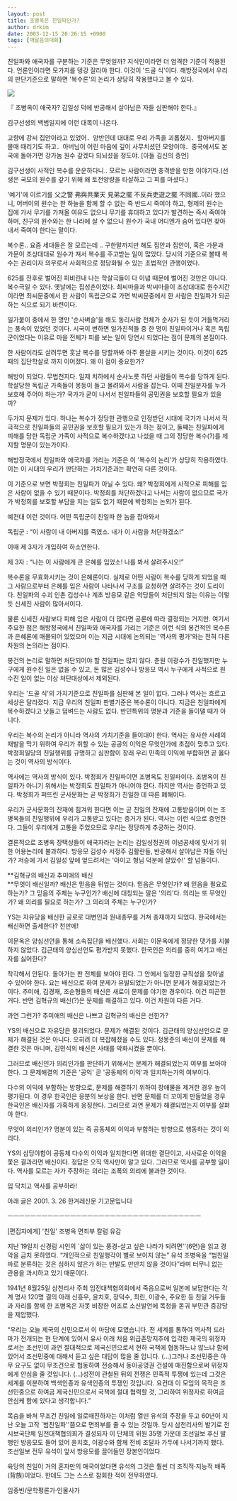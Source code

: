 ```yaml
---
layout: post
title: 조병옥은 친일파인가?
author: drkim
date: 2003-12-15 20:26:15 +0900
tags: [깨달음의대화]
---
```

친일파와 애국자를 구분하는 기준은 무엇일까? 지식인이라면 더 엄격한 기준이 적용된다. 언론인이라면 모가지를 뎅강 잘라야 한다. 이것이 '드골 식'이다. 해방정국에서 우리의 판단기준으로 말하면 '복수론'의 논리가 상당히 작용했다고 볼 수 있다. 


  ![](http://drkimz.com/technote/board/private/upimg/1071486370.jpg)


  『 조병옥이 애국자? 김일성 덕에 반공해서 살아남은 자들 심판해야 한다.』


김구선생의 백범일지에 이런 대목이 나온다. 

고향에 강씨 집안이라고 있었어．양반인데 대대로 우리 가족을 괴롭혔지．할아버지를 몰매 때리기도 하고．아버님이 어린 마음에 깊이 사무치셨던 모양이야．중국에서도 본국에 돌아가면 강가놈 원수 갚겠다 되뇌셨을 정도야. [아들 김신의 증언]

김구선생이 사적인 복수를 운운하다니.. 모르는 사람이라면 충격받을 만한 이야기다.(선생은 국모의 원수를 갚기 위해 왜 토전양량을 타살하고 그 피를 마셨다.) 

'예기'에 이르기를 父之警 弗與共業天 見弟之擺 不反兵吏遊之擺 不同國..이라 했으니, 어버이의 원수는 한 하늘을 함께 할 수 없는 즉 반드시 죽여야 하고, 형제의 원수는 집에 가서 무기를 가져올 여유도 없으니 무기를 휴대하고 있다가 발견하는 즉시 죽여야 하며, 친구의 원수와는 한 나라에 살 수 없으니 원수가 국내 어디엔가 숨어 있다면 찾아내서 죽여야 한다는 말이다.

복수론.. 요즘 세대들은 잘 모르는데 .. 구한말까지만 해도 집안과 집안이, 혹은 가문과 가문이 조상대대로 원수가 져서 복수를 주고받는 일이 많았다. 당시의 기준으로 볼때 복수는 권리이자 의무로서 사회적으로 정당화될 수 있는 초법적인 관행이었다. 

625를 전후로 벌어진 피비린내 나는 학살극들이 다 이념 때문에 벌어진 것만은 아니다. 복수극일 수 있다. 옛날에는 집성촌이었다. 최씨마을과 박씨마을이 조상대대로 원수지간이라면 최씨문중에서 한 사람이 독립군으로 가면 박씨문중에서 한 사람은 친일파가 되곤 하는 식으로 되기 바련이다.

일가붙이 중에서 한 명만 '순사벼슬'을 해도 동리사람 전체가 순사가 된 듯이 거들먹거리는 풍속이 있었던 것이다. 시국이 변하면 일가친척들 중 한 명이 친일파이거나 혹은 독립군이었다는 이유로 마을 전체가 피를 보는 일이 당연시 되었다는 점이 문제의 본질이다. 

한 사람이라도 살려두면 훗날 복수를 당할까봐 아주 몰살을 시키는 것이다. 이것이 625 때의 집단학살로 까지 이어졌다. 왜 이 점이 중요한가?

해방이 되었다. 무법천지다. 일제 치하에서 순사노릇 하던 사람들이 복수를 당하게 된다. 학살당한 독립군 가족들이 몽둥이 들고 몰려와서 사람을 잡는다. 이때 친일분자를 누가 보호해 주어야 하는가? 국가가 굳이 나서서 친일파들의 공민권을 보호할 필요가 있을까?

두가지 문제가 있다. 하나는 복수가 정당한 관행으로 인정받던 시대에 국가가 나서서 적극적으로 친일파들의 공민권을 보호할 필요가 있는가 하는 점이고, 둘째는 친일파에게 피해를 당한 독립군 가족이 사적으로 복수하겠다고 나섰을 때 그의 정당한 복수(?)를 제지할 명분이 있는가이다. 

해방정국에서 친일파와 애국자를 가리는 기준은 이 '복수의 논리'가 상당히 작용하였다. 이는 이 시대의 우리가 판단하는 가치기준과는 확연히 다른 것이다. 

이 기준으로 보면 박정희는 친일파가 아닐 수 있다. 왜? 박정희에게 사적으로 피해를 입은 사람이 없을 수 있기 때문이다. 박정희를 처단하겠다고 나서는 사람이 없으므로 국가가 박정희를 보호할 부담을 지는 일도 없기 때문에 박정희는 논외가 된다.

예컨대 이런 것이다. 어떤 독립군이 친일파 한 놈을 잡아와서

독립군 : “이 사람이 내 아버지를 죽였소. 내가 이 사람을 처단하겠소!”

이때 제 3자가 개입하여 하소연한다. 

제 3자 : “나는 이 사람에게 큰 은혜를 입었소! 나를 봐서 살려주시오!”

복수론을 무효화시키는 것이 은혜론이다. 실제로 어떤 사람이 복수를 당하게 되었을 때 그 사람으로부터 은혜를 입은 사람이 나타나서 구조를 요청하면 살려주는 것이 도리이다. 친일파의 수괴 인촌 김성수나 계초 방응모 같은 악당들이 처단되지 않는 이유는 이렇듯 신세진 사람이 많아서이다. 

물론 신세진 사람보다 피해 입은 사람이 더 많다면 공론에 따라 결정되는 거지만. 여기서 주요한 점은 해방정국에서 친일파와 애국자를 가리는 기준은 이런 식의 봉건적인 복수론과 은혜론에 매몰되어 있었으며 이는 지금 시대에 논의되는 '역사의 평가'와는 전혀 다른 차원의 논의라는 점이다.

봉건의 논리로 말하면 처단되어야 할 친일파는 많지 않다. 춘원 이광수가 친일했지만 누구에게 원수진 일은 없을 수 있고, 돈 많은 김성수나 방응모 역시 누구에게 사적으로 원수진 일이 없는 이상 처단대상에서 제외된다. 

우리는 '드골 식'의 가치기준으로 친일파를 심판해 본 일이 없다. 그러나 역사는 흐르고 세상은 달라졌다. 지금 우리의 친일파 판별기준은 복수론이 아니다. 지금은 친일파에게 복수하겠다고 낫들고 덤벼드는 사람도 없다. 반민특위의 명분과 기준을 들이댈 때가 아니다. 

우리는 복수의 논리가 아니라 역사의 가치기준을 들이대야 한다. 역사는 유사한 사례의 재발을 막기 위하여 우리가 취할 수 있는 공공의 이익은 무엇인가에 초점이 맞추고 있다. 박정희일당의 친일행위를 규명하고 심판함이 장래 우리 민족의 이익에 부합하면 곧 옳다는 것이 역사의 방식이다. 

역사에는 역사의 방식이 있다. 박정희가 친일파이면 조병옥도 친일파이다. 조병옥이 친일파가 아니기 위해서는 박정희도 친일파가 아니어야 한다. 하지만 역사는 증언하고 있다. 박정희가 퍼뜨린 군사문화는 곧 박정희가 친일한 데 따른 폐해이다. 

우리가 군사문화의 잔재에 힘겨워 한다면 이는 곧 친일의 잔재에 고통받음이며 이는 조병옥들의 친일행위에 우리가 고통받고 있다는 증거가 된다. 역사는 이런 식으로 증언한다. 그들이 우리에게 고통을 주었으므로 우리는 정당하게 추궁하는 것이다. 

결론적으로 조병옥 장택상들이 애국자라는 논리는 김일성정권의 이념공세에 맞서기 위한 어용논리에 불과하다. 방응모 김성수 서정주 김활란들, 반공해서 살아남은 자들 아닌가? 저승에 가서 김일성 앞에 엎드려서는 '아이고 형님 덕분에 살았수!' 할 넘들이다. 

**김혁규의 배신과 추미애의 배신  
**무엇이 배신일까? 배신은 믿음을 뒤엎는 것이다. 믿음은 무엇인가? 왜 믿음을 필요로 하는가? 그 믿음의 주체는 누구인가? 배신에 대칭되는 말은 '의리'다. 의리는 또 무엇인가? 왜 의리를 필요로 하는가? 그 의리의 주체는 누구인가?

YS는 자유당을 배신한 공로로 대변인과 원내총무를 거쳐 총재까지 되었다. 한국에서는 배신하면 출세한다? 천만에!

이문옥은 양심선언을 통해 소속집단을 배신했다. 사회는 이문옥에게 정당한 댓가를 지불하지 않았다. 김근태의 양심선언도 평가받지 못했다. 한국인은 의리를 중히 여기고 배신자를 싫어한다?

착각해서 안된다. 돌아가는 판 전체를 보아야 한다. 그 안에서 일정한 규칙성을 찾아낼 수 있어야 한다. 요는 배신으로 하여 문제가 유발되었는가 아니면 문제가 해결되었는가이다. 추미애, 김경재, 조순형들의 배신은 새로이 문제를 야기한 경우이다. 이건 피곤한거다. 반면 김혁규의 배신(?)은 문제를 해결하고 있다. 이건 차원이 다른 거다. 

과연 그런가? 추미애의 배신은 나쁘고 김혁규의 배신은 선한가?

YS의 배신으로 자유당은 붕괴되었다. 문제가 해결된 것이다. 김근태의 양심선언으로 문제가 해결된 것은 아니다. 오히려 더 복잡해졌을 수도 있다. 정몽준의 배신이 문제를 해결한 것은 아니며, 김민석의 배신은 사태를 악화시켰을 뿐이다. 

그러므로 배신인가 의리인가를 판단하기 위해서는 문제가 해결되었는지 여부를 보아야 한다. 그 문제해결의 기준은 '공익' 곧 '공동체의 이익'과 일치하는가의 여부이다. 

다수의 이익에 부합하는 방향으로, 문제를 해결하기 위하여 장애물을 제거한 경우 높이 평가된다. 이 경우 한국인은 응분의 보상을 한다. 반면 문제를 더 꼬이게 만들었을 경우 한국인은 배신자를 가혹하게 응징한다. 그러므로 과연 문제가 해결되었는지 여부를 살펴야 한다. 

무엇이 의리인가? 명분이 있는 즉 공동체의 이익과 부합하는 방향으로 행동하는 것이 의리다. 

YS의 삼당야합이 공동체 다수의 이익과 일치한다면 위대한 결단이고, 사사로운 이익을 쫓은 결과라면 배신이다. 정답은 오직 역사만이 알고 있다. 그러므로 역사를 공부할 일이다. 역사를 모르는 자가 주장하는 의리는 조폭의 의리에 불과한 것이다. 

입 닥치고 역사를 공부하라!

  


  
아래 글은 2001. 3. 26 한겨레신문 기고문입니다   

  
ㅡㅡㅡㅡㅡㅡㅡㅡㅡㅡㅡㅡㅡㅡㅡㅡㅡㅡㅡㅡㅡㅡㅡㅡㅡㅡㅡㅡㅡㅡㅡㅡㅡㅡ   

  
[편집자에게] '친일' 조병옥 면죄부 칼럼 유감   

  
지난 19일치 신경림 시인의 \`삶이 있는 풍경-살고 싶은 나라가 되려면''(6면)을 읽고 경악을 금치 못하였다. “개인적으로 친일행각이 별로 보이지 않는” 유석 조병옥을 “범친일파로 분류하는 것은 심하지 않은가 하는 반발도 만만치 않을 것이다”라며 터무니 없는 관용을 과시하고 있기 때문이다.   


  
1941년 8월25일 삼천리사 주최 임전대책협의회에서 죽음으로써 일본에 보답한다는 각계 명사 120명 결의 아래 신흥우, 윤치호, 장덕수, 최린, 이광수, 주요한 등 친일 거두들과 자리를 함께 한 조병옥은 자못 비장한 어조로 소신발언에 목청을 돋궈 부민관 중강당을 제압했다.   


  
“우리는 오늘 제국의 신민으로서 이 마당에 모였습니다. 전 세계를 통하여 역사적 드라마가 전개되는 현 단계에 있어서 유사 이래 처음 위급존망지추에 입각한 제국의 위정자로서는 조선인이 과연 절대적으로 제국신민으로서 현하 국책에 협동하느냐 않느냐 함에 있어서 조선민중에 대해서 듣고 싶은 대답이 많을 줄 압니다. (…)그러나 조선민중은 아무 요구도 없이 무조건으로 협동하여 전승해서 동아공영권 건설에 매진함으로써 위정자에게 안심을 줄 것입니다. (…)성전이 관철된 뒤의 전쟁은 민족적 투쟁에 있는데 그것은 세계를 이분하여 백색인종과 유색인종의 투쟁인 것입니다. 요컨대 이 모임의 목적은 조선민중으로 하여금 제국신민으로서 국책에 절대 협력할 것, 그리하여 위정자로 하여금 안심케 함에 있다고 생각합니다.”   


  
목숨을 바쳐 무조건 친일에 일로매진하자는 이처럼 열띤 유석의 주장을 두고 60년이 지난 오늘 고작 \`범친일파''쯤으로 면죄부를 줄 수 있는 것일까. 당시 삼천리사의 발기로 전시보국단체 임전대책협의회가 결성되자 이 단체의 위원 35명 가운데 조선일보 후신  발행인 방응모도 들어 있어 윤치호, 이광수와 함께 전비 조달차 가두에 나서기까지 했다. 조선일보 전무 유석이 앞서 방응모를 끌어들인 장본인이었다.   


  
육당의 친일이 거의 혼자만의 매국이었다면 유석의 그것은 훨씬 더 조직적·지능적 배족(背族)이었다. 한데도 그는 스스로 참회한 적이 전무하였다.   



  
임중빈/문학평론가·인물사가